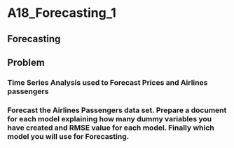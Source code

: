 # A18_Forecasting_1
## Forecasting
## Problem
### Time Series Analysis used to Forecast Prices and Airlines passengers
### Forecast the Airlines Passengers data set. Prepare a document for each model explaining how many dummy variables you have created and RMSE value for each model. Finally which model you will use for Forecasting.
